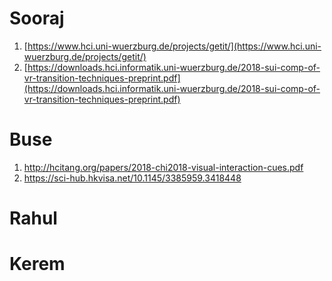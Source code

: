 # Sooraj

1. [https://www.hci.uni-wuerzburg.de/projects/getit/](https://www.hci.uni-wuerzburg.de/projects/getit/)
2. [https://downloads.hci.informatik.uni-wuerzburg.de/2018-sui-comp-of-vr-transition-techniques-preprint.pdf](https://downloads.hci.informatik.uni-wuerzburg.de/2018-sui-comp-of-vr-transition-techniques-preprint.pdf)

# Buse

1. http://hcitang.org/papers/2018-chi2018-visual-interaction-cues.pdf
2. https://sci-hub.hkvisa.net/10.1145/3385959.3418448


# Rahul

# Kerem

